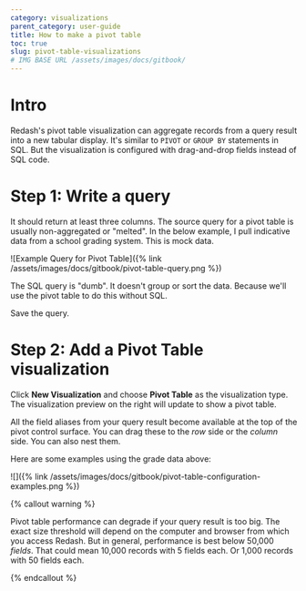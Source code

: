 ```yaml
---
category: visualizations
parent_category: user-guide
title: How to make a pivot table
toc: true
slug: pivot-table-visualizations
# IMG BASE URL /assets/images/docs/gitbook/
---
```



# Intro 
Redash's pivot table visualization can aggregate records from a query result into a new tabular display. It's similar to `PIVOT` or `GROUP BY` statements in SQL. But the visualization is configured with drag-and-drop fields instead of SQL code.

# Step 1: Write a query

It should return at least three columns. The source query for a pivot table is usually non-aggregated or "melted". In the below example, I pull indicative data from a school grading system. This is mock data.

![Example Query for Pivot Table]({% link /assets/images/docs/gitbook/pivot-table-query.png %})

The SQL query is "dumb". It doesn't group or sort the data. Because we'll use the pivot table to do this without SQL.

Save the query.

# Step 2: Add a **Pivot Table** visualization

Click **New Visualization** and choose **Pivot Table** as the visualization type. The visualization preview on the right will update to show a pivot table.

All the field aliases from your query result become available at the top of the pivot control surface. You can drag these to the *row* side or the *column* side. You can also nest them.

Here are some examples using the grade data above:

![]({% link /assets/images/docs/gitbook/pivot-table-configuration-examples.png %})

{% callout warning %}

Pivot table performance can degrade if your query result is too big. The exact size threshold will depend on the computer and browser from which you access Redash. But in general, performance is best below 50,000 *fields*. That could mean 10,000 records with 5 fields each. Or 1,000 records with 50 fields each.

{% endcallout %}